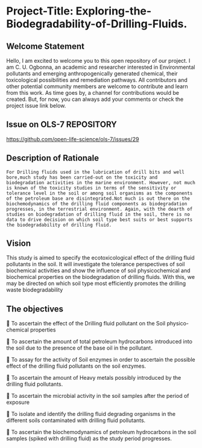 # Project-Title: Exploring-the-Biodegradability-of-Drilling-Fluids.
## Welcome Statement
Hello,
I am excited to welcome you to this open repository of our project. I am C. U. Ogbonna, an academic and researcher interested in Environmental pollutants and emerging anthropogenically generated chemical, their toxicological possibilities and remediation pathways.
All contributors and other potential community members are welcome to contribute and learn from this work. As time goes by, a channel for contributions would be created. But, for now, you can always add your comments or check the project issue link below.

## Issue on OLS-7 REPOSITORY
https://github.com/open-life-science/ols-7/issues/29

## Description of Rationale
    For Drilling fluids used in the lubrication of drill bits and well bore,much study has been carried-out on the toxicity and biodegradation activities in the marine environment. However, not much is known of the toxicity studies in terms of the sensitivity or tolerance level in the soil or among soil organisms as the components of the petroleum base are disintegrated.Not much is out there on the biochemodynamics of the drilling fluid components as biodegradation progresses, in the terrestrial environment. Again, with the dearth of studies on biodegradation of drilling fluid in the soil, there is no data to drive decision on which soil type best suits or best supports the biodegradability of drilling fluid. 

## Vision 
This study is aimed to specify the ecotoxicological effect of the drilling fluid pollutants in the soil. It will investigate the tolerance perspectives of soil biochemical activities and show the influence of soil physicochemical and biochemical properties on the biodegradation of drilling fluids. With this, we may be directed on which soil type most efficiently promotes the drilling waste biodegradability

## The objectives

   To ascertain the effect of the Drilling fluid pollutant on the Soil physico-chemical properties 

	To ascertain the amount of total petroleum hydrocarbons introduced into the soil due to the presence of the base oil in the pollutant.

	To assay for the activity of Soil enzymes in order to ascertain the possible effect of the drilling fluid pollutants on the soil enzymes.

	To ascertain the amount of Heavy metals possibly introduced by the drilling fluid pollutants.


	To ascertain the microbial activity in the soil samples after the period of exposure

	To isolate and identify the drilling fluid degrading organisms in the different soils contaminated with drilling fluid pollutants.

	To ascertain the biochemodynamics of petroleum hydrocarbons in the soil samples (spiked with drilling fluid) as the study period progresses. 
